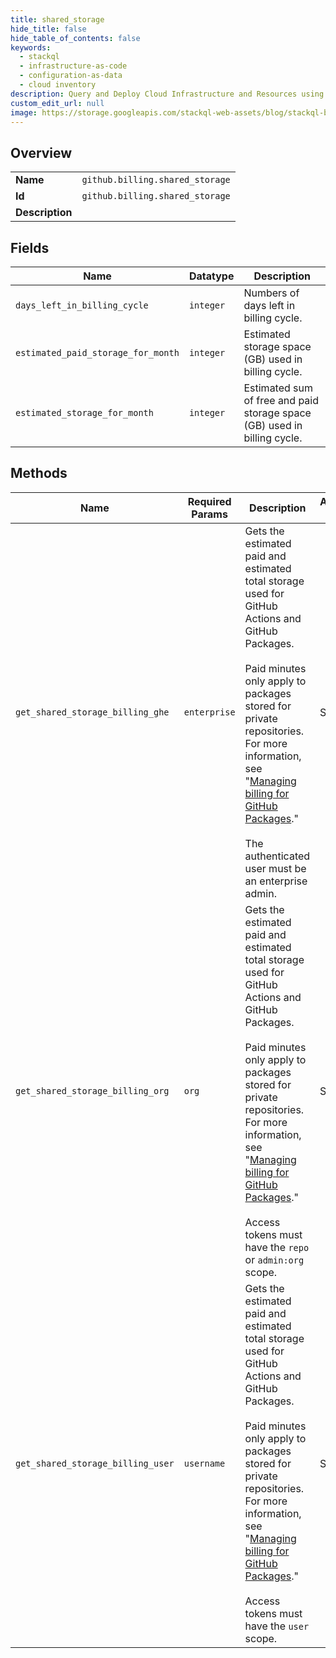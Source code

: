 ```yaml
---
title: shared_storage
hide_title: false
hide_table_of_contents: false
keywords:
  - stackql
  - infrastructure-as-code
  - configuration-as-data
  - cloud inventory
description: Query and Deploy Cloud Infrastructure and Resources using SQL
custom_edit_url: null
image: https://storage.googleapis.com/stackql-web-assets/blog/stackql-blog-post-featured-image.png
---
```

  
    

## Overview
<table><tbody>
<tr><td><b>Name</b></td><td><code>github.billing.shared_storage</code></td></tr>
<tr><td><b>Id</b></td><td><code>github.billing.shared_storage</code></td></tr>
<tr><td><b>Description</b></td><td></td></tr>
</tbody></table>

## Fields
| Name | Datatype | Description |
| ---- | -------- | ----------- |
| `days_left_in_billing_cycle` | `integer` | Numbers of days left in billing cycle. |
| `estimated_paid_storage_for_month` | `integer` | Estimated storage space (GB) used in billing cycle. |
| `estimated_storage_for_month` | `integer` | Estimated sum of free and paid storage space (GB) used in billing cycle. |
## Methods
| Name | Required Params | Description | Accessible by |
| ---- | --------------- | ----------- | ------------- |
| `get_shared_storage_billing_ghe` | `enterprise` | Gets the estimated paid and estimated total storage used for GitHub Actions and GitHub Packages.<br /><br />Paid minutes only apply to packages stored for private repositories. For more information, see "[Managing billing for GitHub Packages](https://docs.github.com/github/setting-up-and-managing-billing-and-payments-on-github/managing-billing-for-github-packages)."<br /><br />The authenticated user must be an enterprise admin. | SELECT |
| `get_shared_storage_billing_org` | `org` | Gets the estimated paid and estimated total storage used for GitHub Actions and GitHub Packages.<br /><br />Paid minutes only apply to packages stored for private repositories. For more information, see "[Managing billing for GitHub Packages](https://docs.github.com/github/setting-up-and-managing-billing-and-payments-on-github/managing-billing-for-github-packages)."<br /><br />Access tokens must have the `repo` or `admin:org` scope. | SELECT |
| `get_shared_storage_billing_user` | `username` | Gets the estimated paid and estimated total storage used for GitHub Actions and GitHub Packages.<br /><br />Paid minutes only apply to packages stored for private repositories. For more information, see "[Managing billing for GitHub Packages](https://docs.github.com/github/setting-up-and-managing-billing-and-payments-on-github/managing-billing-for-github-packages)."<br /><br />Access tokens must have the `user` scope. | SELECT |

